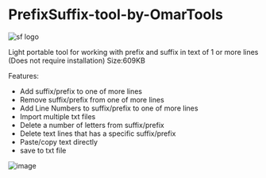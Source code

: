 # PrefixSuffix-tool-by-OmarTools
![sf logo](https://github.com/OmarTools/PrefixSuffix-tool-by-OmarTools/assets/165505995/e50be12a-b2e3-48e0-a1de-afedeb208ae9)

Light portable tool for working with prefix and suffix in text of 1 or more lines
(Does not require installation) Size:609KB

Features:
- Add suffix/prefix to one of more lines
- Remove suffix/prefix from one of more lines
- Add Line Numbers to suffix/prefix to one of more lines
- Import multiple txt files
- Delete a number of letters from suffix/prefix
- Delete text lines that has a specific suffix/prefix
- Paste/copy text directly
- save to txt file
  
![image](https://github.com/OmarTools/PrefixSuffix-tool-by-OmarTools/assets/165505995/731340e4-1797-4949-8920-614bd7df4378)
